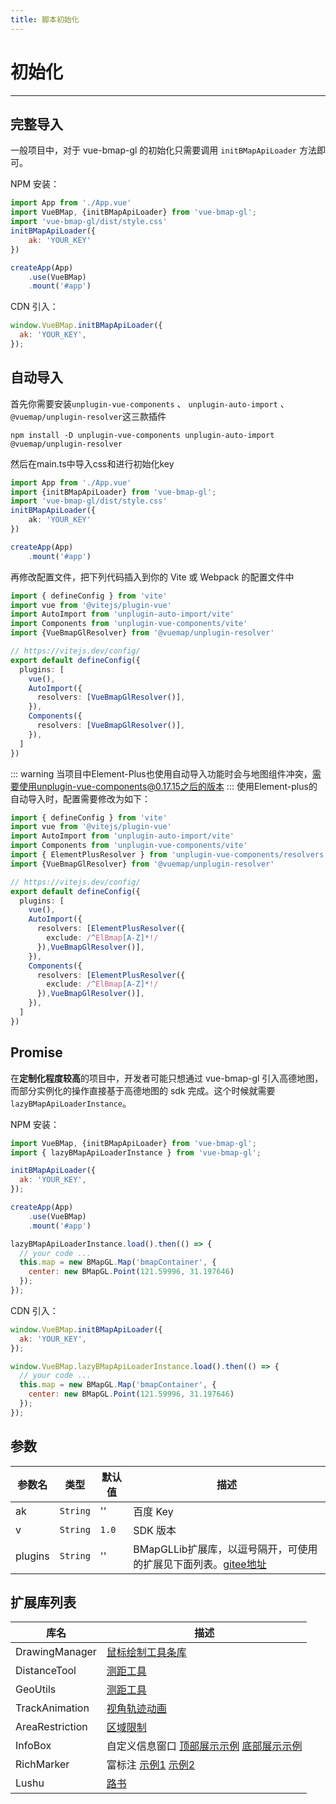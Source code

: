 ```yaml
---
title: 脚本初始化
---
```


# 初始化

---

## 完整导入

一般项目中，对于 vue-bmap-gl 的初始化只需要调用 `initBMapApiLoader` 方法即可。

NPM 安装：

```javascript
import App from './App.vue'
import VueBMap, {initBMapApiLoader} from 'vue-bmap-gl';
import 'vue-bmap-gl/dist/style.css'
initBMapApiLoader({
    ak: 'YOUR_KEY'
})

createApp(App)
    .use(VueBMap)
    .mount('#app')

```

CDN 引入：

```javascript
window.VueBMap.initBMapApiLoader({
  ak: 'YOUR_KEY',
});
```

## 自动导入
首先你需要安装```unplugin-vue-components``` 、 ```unplugin-auto-import``` 、 ```@vuemap/unplugin-resolver```这三款插件
```
npm install -D unplugin-vue-components unplugin-auto-import @vuemap/unplugin-resolver
```
然后在main.ts中导入css和进行初始化key
```ts
import App from './App.vue'
import {initBMapApiLoader} from 'vue-bmap-gl';
import 'vue-bmap-gl/dist/style.css'
initBMapApiLoader({
    ak: 'YOUR_KEY'
})

createApp(App)
    .mount('#app')
```
再修改配置文件，把下列代码插入到你的 Vite 或 Webpack 的配置文件中
```ts
import { defineConfig } from 'vite'
import vue from '@vitejs/plugin-vue'
import AutoImport from 'unplugin-auto-import/vite'
import Components from 'unplugin-vue-components/vite'
import {VueBmapGlResolver} from '@vuemap/unplugin-resolver'

// https://vitejs.dev/config/
export default defineConfig({
  plugins: [
    vue(),
    AutoImport({
      resolvers: [VueBmapGlResolver()],
    }),
    Components({
      resolvers: [VueBmapGlResolver()],
    }),
  ]
})
```

::: warning
当项目中Element-Plus也使用自动导入功能时会与地图组件冲突，需要使用unplugin-vue-components@0.17.15之后的版本
:::
使用Element-plus的自动导入时，配置需要修改为如下：
```ts
import { defineConfig } from 'vite'
import vue from '@vitejs/plugin-vue'
import AutoImport from 'unplugin-auto-import/vite'
import Components from 'unplugin-vue-components/vite'
import { ElementPlusResolver } from 'unplugin-vue-components/resolvers'
import {VueBmapGlResolver} from '@vuemap/unplugin-resolver'

// https://vitejs.dev/config/
export default defineConfig({
  plugins: [
    vue(),
    AutoImport({
      resolvers: [ElementPlusResolver({
        exclude: /^ElBmap[A-Z]*!/
      }),VueBmapGlResolver()],
    }),
    Components({
      resolvers: [ElementPlusResolver({
        exclude: /^ElBmap[A-Z]*!/
      }),VueBmapGlResolver()],
    }),
  ]
})

```

## Promise

在**定制化程度较高**的项目中，开发者可能只想通过 vue-bmap-gl 引入高德地图，而部分实例化的操作直接基于高德地图的 sdk 完成。这个时候就需要 `lazyBMapApiLoaderInstance`。

NPM 安装：

```javascript
import VueBMap, {initBMapApiLoader} from 'vue-bmap-gl';
import { lazyBMapApiLoaderInstance } from 'vue-bmap-gl';

initBMapApiLoader({
  ak: 'YOUR_KEY',
});

createApp(App)
    .use(VueBMap)
    .mount('#app')

lazyBMapApiLoaderInstance.load().then(() => {
  // your code ...
  this.map = new BMapGL.Map('bmapContainer', {
    center: new BMapGL.Point(121.59996, 31.197646)
  });
});
```

CDN 引入：

```javascript
window.VueBMap.initBMapApiLoader({
  ak: 'YOUR_KEY',
});

window.VueBMap.lazyBMapApiLoaderInstance.load().then(() => {
  // your code ...
  this.map = new BMapGL.Map('bmapContainer', {
    center: new BMapGL.Point(121.59996, 31.197646)
  });
});
```

## 参数

参数名  | 类型  |  默认值 | 描述 |
--- | --- | --- | --- |
ak | `String` | '' | 百度 Key |
v | `String` | `1.0` | SDK 版本 |
plugins | `String` | '' | BMapGLLib扩展库，以逗号隔开，可使用的扩展见下面列表。[gitee地址](https://gitee.com/mirrors_huiyan-fe/BMapGLLib)

## 扩展库列表
库名 | 描述
--- | --- |
DrawingManager | [鼠标绘制工具条库](http://mapopen.bj.bcebos.com/github/BMapGLLib/DrawingManager/examples/index.html)
DistanceTool | [测距工具](http://mapopen.bj.bcebos.com/github/BMapGLLib/DistanceTool/examples/index.html)
GeoUtils | [测距工具](http://mapopen.bj.bcebos.com/github/BMapGLLib/DistanceTool/examples/index.html)
TrackAnimation | [视角轨迹动画](https://mapopen.bj.bcebos.com/github/BMapGLLib/TrackAnimation/examples/index.html)
AreaRestriction | [区域限制](https://mapopen.bj.bcebos.com/github/BMapGLLib/AreaRestriction/examples/index.html)
InfoBox | 自定义信息窗口  [顶部展示示例](https://mapopen.bj.bcebos.com/github/BMapGLLib/InfoBox/examples/top.html)  [底部展示示例](https://mapopen.bj.bcebos.com/github/BMapGLLib/InfoBox/examples/bottom.html)
RichMarker | 富标注 [示例1](https://bj.bcebos.com/v1/mapopen/github/BMapGLLib/RichMarker/examples/RichMarker.html)  [示例2](https://bj.bcebos.com/v1/mapopen/github/BMapGLLib/RichMarker/examples/RichMarker_Advanced.html)
Lushu | [路书](https://bj.bcebos.com/v1/mapopen/github/BMapGLLib/Lushu/examples/index.html)

